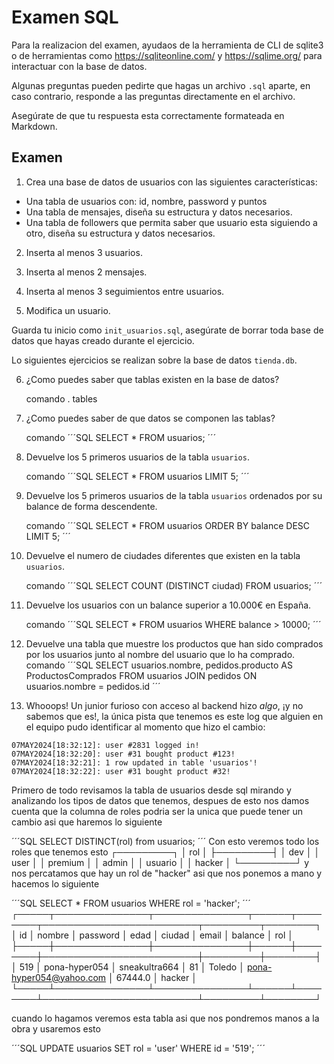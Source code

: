 # Examen SQL

Para la realizacion del examen, ayudaos de la herramienta de CLI de sqlite3 o de herramientas como https://sqliteonline.com/ y https://sqlime.org/ para interactuar con la base de datos.

Algunas preguntas pueden pedirte que hagas un archivo `.sql` aparte, en caso contrario, responde a las preguntas directamente en el archivo.

Asegúrate de que tu respuesta esta correctamente formateada en Markdown.

## Examen

1. Crea una base de datos de usuarios con las siguientes características:
  - Una tabla de usuarios con: id, nombre, password y puntos
  - Una tabla de mensajes, diseña su estructura y datos necesarios.
  - Una tabla de followers que permita saber que usuario esta siguiendo a otro, diseña su estructura y datos necesarios.

2. Inserta al menos 3 usuarios.

3. Inserta al menos 2 mensajes.

4. Inserta al menos 3 seguimientos entre usuarios.

5. Modifica un usuario.

Guarda tu inicio como `init_usuarios.sql`, asegúrate de borrar toda base de datos que hayas creado durante el ejercicio.

Lo siguientes ejercicios se realizan sobre la base de datos `tienda.db`.

6. ¿Como puedes saber que tablas existen en la base de datos?
      
      comando
      . tables

7. ¿Como puedes saber de que datos se componen las tablas?
      
      comando
      ´´´SQL
       SELECT * FROM usuarios;
      ´´´
8. Devuelve los 5 primeros usuarios de la tabla `usuarios`.
     
     comando
     ´´´SQL
      SELECT * FROM usuarios LIMIT 5;
     ´´´
9. Devuelve los 5 primeros usuarios de la tabla `usuarios` ordenados por su balance de forma descendente.
     
     comando
     ´´´SQL
     SELECT * FROM usuarios ORDER BY balance DESC LIMIT 5;
     ´´´
10. Devuelve el numero de ciudades diferentes que existen en la tabla `usuarios`.
     
     comando
     ´´´SQL
     SELECT COUNT (DISTINCT ciudad) FROM usuarios;
     ´´´
11. Devuelve los usuarios con un balance superior a 10.000€ en España.
     
     comando
     ´´´SQL
      SELECT * FROM usuarios WHERE balance > 10000;
     ´´´
12. Devuelve una tabla que muestre los productos que han sido comprados por los usuarios junto al nombre del usuario que lo ha comprado.
     comando
     ´´´SQL
      SELECT usuarios.nombre, pedidos.producto AS ProductosComprados FROM usuarios JOIN pedidos ON usuarios.nombre = pedidos.id
     ´´´
13. Whooops! Un junior furioso con acceso al backend hizo *algo*, ¡y no sabemos que es!, la única pista que tenemos es este log que alguien en el equipo pudo identificar al momento que hizo el cambio:

~~~plain
07MAY2024[18:32:12]: user #2831 logged in!
07MAY2024[18:32:20]: user #31 bought product #123!
07MAY2024[18:32:21]: 1 row updated in table 'usuarios'!
07MAY2024[18:32:22]: user #31 bought product #32!
~~~

Primero de todo revisamos la tabla de usuarios desde sql mirando y analizando los tipos de datos que tenemos, despues de esto nos damos cuenta que la columna de roles podria ser la unica que puede tener un cambio asi que haremos lo siguiente

´´´SQL
SELECT DISTINCT(rol) from usuarios;
´´´
Con esto veremos todo los roles que tenemos esto 
┌─────────┐
│   rol   │
├─────────┤
│ dev     │
│ user    │
│ premium │
│ admin   │
│ usuario │
│ hacker  │
└─────────┘
y nos percatamos que hay un rol de "hacker" asi que nos ponemos a mano y hacemos lo siguiente 

´´´SQL
SELECT * FROM usuarios WHERE rol = 'hacker';
´´´
┌─────┬───────────────┬───────────────┬──────┬────────┬─────────────────────────┬─────────┬────────┐
│ id  │    nombre     │   password    │ edad │ ciudad │          email          │ balance │  rol   │
├─────┼───────────────┼───────────────┼──────┼────────┼─────────────────────────┼─────────┼────────┤
│ 519 │ pona-hyper054 │ sneakultra664 │ 81   │ Toledo │ pona-hyper054@yahoo.com │ 67444.0 │ hacker │
└─────┴───────────────┴───────────────┴──────┴────────┴─────────────────────────┴─────────┴────────┘

cuando lo hagamos veremos esta tabla asi que nos pondremos manos a la obra y usaremos esto 

´´´SQL
UPDATE usuarios 
SET rol = 'user'
WHERE id = '519';
´´´